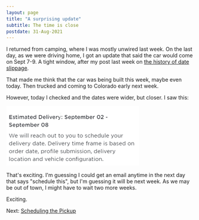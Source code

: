 ```yaml
---
layout: page
title: "A surprising update"
subtitle: The time is close
postdate: 31-Aug-2021
---
```


I returned from camping, where I was mostly unwired last week. On the last day, as we were driving home, I got an update that said the car would come on Sept 7-9. A tight window, after my post last week on [the history of date slippage](dateslip.html).

That made me think that the car was being built this week, maybe even today. Then trucked and coming to Colorado early next week.

However, today I checked and the dates were wider, but closer. I saw this:

![Delivery Dates for my Tesla Sept 2-8](/assets/img/cars/tesladelivery.png)

That's exciting. I'm guessing I could get an email anytime in the next day that says "schedule this", but I'm guessing it will be next week. As we may be out of town, I might have to wait two more weeks.

Exciting.

Next: [Scheduling the Pickup](/projects/tesla/schedule/)